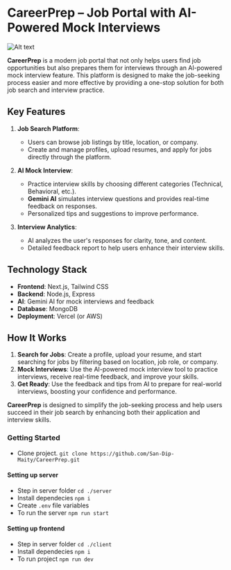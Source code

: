 # **CareerPrep** – Job Portal with AI-Powered Mock Interviews

![Alt text](https://res.cloudinary.com/dvodvtbqr/image/upload/v1728820503/Screenshot_2024-10-13_172412_c6m2mj.png)

**CareerPrep** is a modern job portal that not only helps users find job opportunities but also prepares them for interviews through an AI-powered mock interview feature. This platform is designed to make the job-seeking process easier and more effective by providing a one-stop solution for both job search and interview practice.

## **Key Features**

1. **Job Search Platform**:
   - Users can browse job listings by title, location, or company.
   - Create and manage profiles, upload resumes, and apply for jobs directly through the platform.
2. **AI Mock Interview**:

   - Practice interview skills by choosing different categories (Technical, Behavioral, etc.).
   - **Gemini AI** simulates interview questions and provides real-time feedback on responses.
   - Personalized tips and suggestions to improve performance.

3. **Interview Analytics**:
   - AI analyzes the user's responses for clarity, tone, and content.
   - Detailed feedback report to help users enhance their interview skills.

## **Technology Stack**

- **Frontend**: Next.js, Tailwind CSS
- **Backend**: Node.js, Express
- **AI**: Gemini AI for mock interviews and feedback
- **Database**: MongoDB
- **Deployment**: Vercel (or AWS)

## **How It Works**

1. **Search for Jobs**: Create a profile, upload your resume, and start searching for jobs by filtering based on location, job role, or company.
2. **Mock Interviews**: Use the AI-powered mock interview tool to practice interviews, receive real-time feedback, and improve your skills.
3. **Get Ready**: Use the feedback and tips from AI to prepare for real-world interviews, boosting your confidence and performance.

**CareerPrep** is designed to simplify the job-seeking process and help users succeed in their job search by enhancing both their application and interview skills.

### Getting Started

- Clone project.
  `git clone https://github.com/San-Dip-Maity/CareerPrep.git`

#### Setting up server

- Step in server folder `cd ./server`
- Install dependecies `npm i`
- Create `.env` file variables
- To run the server `npm run start`

#### Setting up frontend

- Step in server folder `cd ./client`
- Install dependecies `npm i`
- To run project `npm run dev`
